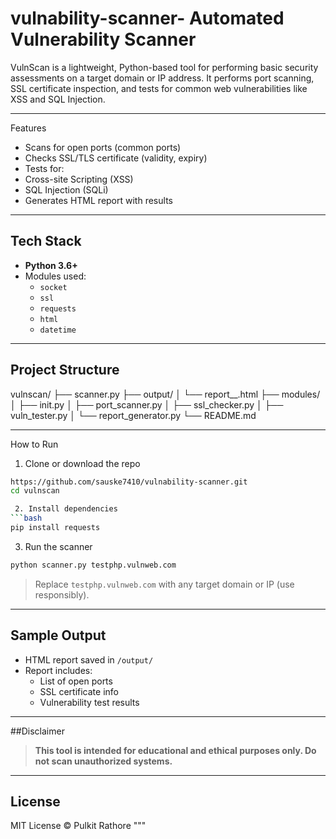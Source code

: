 # vulnability-scanner- Automated Vulnerability Scanner

VulnScan is a lightweight, Python-based tool for performing basic security assessments on a target domain or IP address. It performs port scanning, SSL certificate inspection, and tests for common web vulnerabilities like XSS and SQL Injection.

---

 Features

-  Scans for open ports (common ports)
-  Checks SSL/TLS certificate (validity, expiry)
-  Tests for:
  - Cross-site Scripting (XSS)
  - SQL Injection (SQLi)
-  Generates HTML report with results

---

##  Tech Stack

- **Python 3.6+**
- Modules used:
  - `socket`
  - `ssl`
  - `requests`
  - `html`
  - `datetime`

---

##  Project Structure

vulnscan/
├── scanner.py
├── output/
│ └── report_<target>_<timestamp>.html
├── modules/
│ ├── init.py
│ ├── port_scanner.py
│ ├── ssl_checker.py
│ ├── vuln_tester.py
│ └── report_generator.py
└── README.md

---

  How to Run

 1. Clone or download the repo
```bash
https://github.com/sauske7410/vulnability-scanner.git
cd vulnscan

 2. Install dependencies
```bash
pip install requests
```

 3. Run the scanner
```bash
python scanner.py testphp.vulnweb.com
```

>  Replace `testphp.vulnweb.com` with any target domain or IP (use responsibly).

---

##  Sample Output

- HTML report saved in `/output/`
- Report includes:
  - List of open ports
  - SSL certificate info
  - Vulnerability test results

---

##Disclaimer

> **This tool is intended for educational and ethical purposes only. Do not scan unauthorized systems.**

---

## License

MIT License © Pulkit Rathore
"""
